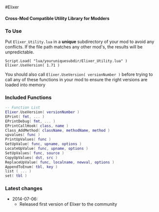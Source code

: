 #Elixer
#### Cross-Mod Compatible Utility Library for Modders


### To Use

Put ```Elixer_Utility.lua``` in a **unique** subdirectory of your mod to avoid any conflicts. If the file path matches any other mod's, the results will be unpredictable.

```
Script.Load( "lua/youruniquesubdir/Elixer_Utility.lua" )
Elixer.UseVersion( 1.71 )
```

You should also call ```Elixer.UseVersion( versionNumber )``` before trying to call any of these functions in your mod to ensure the right versions are loaded into memory


### Included Functions
```lua
-- Function List
Elixer.UseVersion( versionNumber )
EPrint( fmt, ... )
EPrintDebug( fmt, ... )
EPrintCallHook( class, name )
Class_AddMethod( className, methodName, method )
upvalues( func )
PrintUpValues( func )
GetUpValue( func, upname, options )
LocateUpValue( func, upname, options )
SetUpValues( func, source )
CopyUpValues( dst, src )
ReplaceUpValue( func, localname, newval, options )
AppendToEnum( tbl, key )
list ( ... )
set( tbl )
```

### Latest changes
- 2014-07-06:
	- Released first version of Elixer to the community